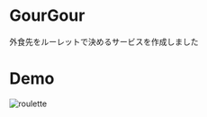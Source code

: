 # GourGour
外食先をルーレットで決めるサービスを作成しました

# Demo
![roulette](https://user-images.githubusercontent.com/70145199/163939894-436caca6-8357-4f49-9bdc-481988b3b6ed.gif)

# 
